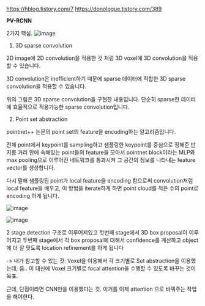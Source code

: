 https://hblog.tistory.com/7
https://donologue.tistory.com/389

**PV-RCNN**


2가지 핵심.
![image](https://user-images.githubusercontent.com/65759092/184465452-1f9a12ca-af49-433d-8ba8-008646c49d9d.png)

1. 3D sparse convolution

2D image에 2D convolution을 적용한 것 처럼 3D voxel에 3D convolution을 적용할 수 있습니다.

3D convolution은 inefficient하기 때문에 sparse 데이터에 적합한 3D sparse convolution을 적용할 수 있습니다.

위의 그림은 3D sparse convolution을 구현한 내용입니다. 단순히 sparse한 데이터에 효율적으로 적용가능한 sparse convolution입니다.

 

2. Point set abstraction

pointnet++ 논문의 point set의 feature을 encoding하는 알고리즘입니다.

전체 point에서 keypoint를 sampling하고 샘플링한 keypoint를 중심으로 정해준 반지름 거리 안에 속해있는 point들의 feature을 모아서 pointnet block이라는 MLP와 max pooling으로 이루어진 네트워크를 통과시켜 그 공간의 정보를 나타내는 feature vector를 생성합니다.

 
다시 말해 샘플링된 point가 local feature을 encoding 함으로써 convolution처럼 local feature을 배우고, 이 방법을 iterate하게 하면 point cloud를 적은 수의 point로 encoding 하게 됩니다.

![image](https://user-images.githubusercontent.com/65759092/184465461-cf8cd763-21c3-4c83-9ff0-bda7a0882d1d.png)


![image](https://user-images.githubusercontent.com/65759092/184465409-843af89a-6653-4c75-a216-6ef7393e34fe.png)


2 stage detection 구조로 이루어져있고 첫번째 stage에서 3D box proposal이 이루어지고 두번째 stage에서 각 box proposal에 대해서 confidence를 계산하고 object에 더 잘 맞도록 location refinement를 하게 됩니다

-> 내가 참고할 수 있는 것: Voxel을 이용해서 각 크기별로 Set abstraction을 이용했는데, 음..
이 대신에 Voxel 크기별로 focal attention을 수행할 수 있도록 바꾸는 것이 목표.

근데, 단점이라면 CNN만을 이용했다는 것. 이거를 이제 attention 으로 바꿔주는 작업을 해야한다.
